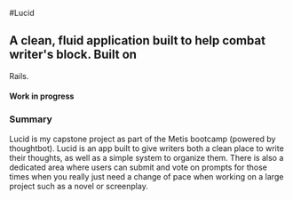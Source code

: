 #Lucid
## A clean, fluid application built to help combat writer's block. Built on
Rails.
#### Work in progress

### Summary

Lucid is my capstone project as part of the Metis bootcamp (powered by
thoughtbot). Lucid is an app built to give writers both a clean place to write
their thoughts, as well as a simple system to organize them. There is also a
dedicated area where users can submit and vote on prompts for those times when
you really just need a change of pace when working on a large project such as a
novel or screenplay.
